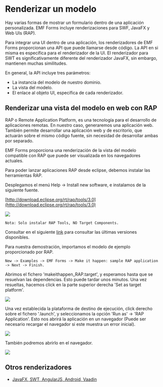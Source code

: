 # Renderizar un modelo

Hay varias formas de mostrar un formulario dentro de una aplicación personalizada. EMF Forms incluye renderizaciones para SWF, JavaFX y Web UIs (RAP).

Para integrar una UI dentro de una aplicación, los renderizadores de EMF Forms proporcionan una API que puede llamarse desde código. La API en si misma es específica para el renderizador de la UI. El renderizador para SWT es significativamente diferente del renderizador JavaFX, sin embargo, mantienen muchas similitudes. 

En general, la API incluye tres parámetros:

- La instancia del modelo de nuestro dominio.
- La vista del modelo.
- El enlace al objeto UI, específica de cada renderizador.


## Renderizar una vista del modelo en web con RAP

RAP o Remote Application Platform, es una tecnología para el desarrollo de aplicaciones remotas. En nuestro caso, generaremos una aplicación web. También permite desarrollar una aplicación web y de escritorio, que actuarán sobre el mismo código fuente, sin necesidad de desarrollar ambas por separado.

EMF Forms proporciona una renderización de la vista del modelo compatible con RAP que puede ser visualizada en los navegadores actuales.

Para poder lanzar aplicaciones RAP desde eclipse, debemos instalar las herramientas RAP.

Desplegamos el menú Help -> Install new software, e instalamos de la siguiente fuente.

[http://download.eclipse.org/rt/rap/tools/3.0](http://download.eclipse.org/rt/rap/tools/3.0)

![](http://i.imgur.com/SubkQHr.jpg)

    Nota: Solo instalar RAP Tools, NO Target Components.

Consultar en el siguiente [link](https://www.eclipse.org/rap/downloads/) para consultar las últimas versiones disponibles.

Para nuestra demostración, importamos el modelo de ejemplo proporcionado por RAP.

    New -> Examples -> EMF Forms -> Make it happen: sample RAP application -> Next -> Finish.
    
Abrimos el fichero 'makeithappen_RAP.target', y esperamos hasta que se resuelvan las dependencias. Esto puede tardar unos minutos. Una vez resueltas, hacemos click en la parte superior derecha 'Set as target platform'.

![](http://i.imgur.com/HTN6xIT.jpg)

Una vez establecida la plataforma de destino de ejecución, click derecho sobre el fichero '.launch', y seleccionamos la opción 'Run as' -> 'RAP Application'. Esto nos abrirá la aplicación en un navegador (Puede ser necesario recargar el navegador si este muestra un error inicial).

![](http://i.imgur.com/hTPnk1D.jpg)

También podremos abrirlo en el navegador.

![](http://i.imgur.com/S9yFAXy.jpg)

## Otros renderizadores

- [JavaFX, SWT, AngularJS, Android, Vaadin](http://eclipsesource.com/blogs/tutorials/emf-forms-renderer)

